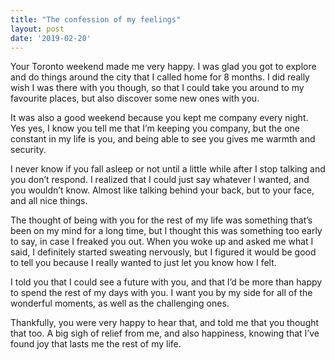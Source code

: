 ```yaml
---
title: "The confession of my feelings"
layout: post
date: '2019-02-20'
---
```


Your Toronto weekend made me very happy. I was glad you got to explore and do things around the city that I called home for 8 months. I did really wish I was there with you though, so that I could take you around to my favourite places, but also discover some new ones with you.

It was also a good weekend because you kept me company every night. Yes yes, I know you tell me that I’m keeping you company, but the one constant in my life is you, and being able to see you gives me warmth and security.

I never know if you fall asleep or not until a little while after I stop talking and you don’t respond. I realized that I could just say whatever I wanted, and you wouldn’t know. Almost like talking behind your back, but to your face, and all nice things. 

The thought of being with you for the rest of my life was something that’s been on my mind for a long time, but I thought this was something too early to say, in case I freaked you out. When you woke up and asked me what I said, I definitely started sweating nervously, but I figured it would be good to tell you because I really wanted to just let you know how I felt.

I told you that I could see a future with you, and that I’d be more than happy to spend the rest of my days with you. I want you by my side for all of the wonderful moments, as well as the challenging ones.

Thankfully, you were very happy to hear that, and told me that you thought that too. A big sigh of relief from me, and also happiness, knowing that I’ve found joy that lasts me the rest of my life. 